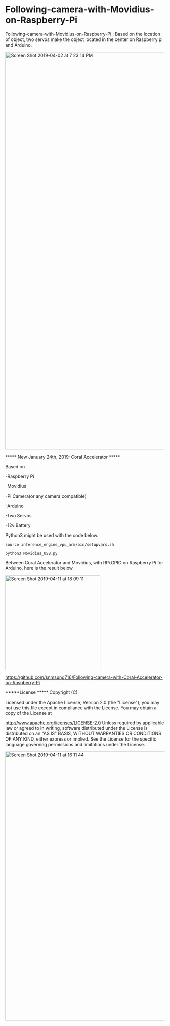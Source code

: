 # Following-camera-with-Movidius-on-Raspberry-Pi

Following-camera-with-Movidius-on-Raspberry-Pi : Based on the location of object, two servos make the object located in the center on Raspberry pi and Arduino. 


<img width="1257" alt="Screen Shot 2019-04-02 at 7 23 14 PM" src="https://user-images.githubusercontent.com/42028366/55395593-ca4f2180-557c-11e9-9957-1a5d193f1616.png">

***** New January 24th, 2019: Coral Accelerator *****

Based on

-Raspberry Pi

-Movidius

-Pi Camera(or any camera compatible)

-Arduino

-Two Servos

-12v Battery

Python3 might be used with the code below.

`source inference_engine_vpu_arm/bin/setupvars.sh`

`python3 Movidius_USB.py`


Between Coral Accelerator and Movidius, with RPi.GPIO on Raspberry Pi for Arduino, here is the result below.

<img width="300" alt="Screen Shot 2019-04-11 at 18 09 11" src="https://user-images.githubusercontent.com/42028366/55945176-3ae4f500-5c85-11e9-8239-274f82d18d22.png">

https://github.com/snmsung716/Following-camera-with-Coral-Accelerator-on-Raspberry-Pi

*****License ***** Copyright (C)

Licensed under the Apache License, Version 2.0 (the "License"); you may not use this file except in compliance with the License. You may obtain a copy of the License at

   http://www.apache.org/licenses/LICENSE-2.0
Unless required by applicable law or agreed to in writing, software distributed under the License is distributed on an "AS IS" BASIS, WITHOUT WARRANTIES OR CONDITIONS OF ANY KIND, either express or implied. See the License for the specific language governing permissions and limitations under the License.

<img width="851" alt="Screen Shot 2019-04-11 at 16 11 44" src="https://user-images.githubusercontent.com/42028366/55940522-429f9c00-5c7b-11e9-9317-16959a022f6c.png">
